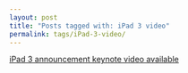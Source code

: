 ```yaml
---
layout: post
title: "Posts tagged with: iPad 3 video"
permalink: tags/iPad-3-video/
---
```

[iPad 3 announcement keynote video available](/2012/03/ipad-3-announcement-video-available)
